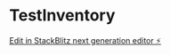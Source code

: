 # TestInventory

[Edit in StackBlitz next generation editor ⚡️](https://stackblitz.com/~/github.com/mohammedfaais/TestInventory)